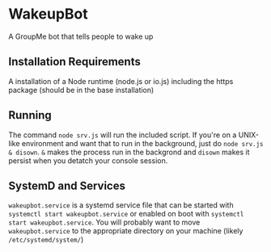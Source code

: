 # WakeupBot
A GroupMe bot that tells people to wake up

## Installation Requirements
A installation of a Node runtime (node.js or io.js) including the https package (should be in the base installation)

## Running
The command `node srv.js` will run the included script. If you're on a UNIX-like environment and want that to run in the background, just do `node srv.js & disown`. `&` makes the process run in the backgrond and `disown` makes it persist when you detatch your console session.

## SystemD and Services
`wakeupbot.service` is a systemd service file that can be started with `systemctl start wakeupbot.service` or enabled on boot with `systemctl start wakeupbot.service`. You will probably want to move `wakeupbot.service` to the appropriate directory on your machine (likely `/etc/systemd/system/`)
